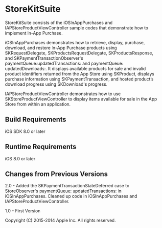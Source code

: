 # StoreKitSuite
StoreKitSuite consists of the iOSInAppPurchases and IAPStoreProductViewController sample codes that demonstrate how to implement In-App Purchase.

iOSInAppPurchases demonstrates how to retrieve, display, purchase, download, and restore In-App Purchase products using SKRequestDelegate, SKProductsRequestDelegate, SKProductsResponse, and SKPaymentTransactionObserver's paymentQueue:updatedTransactions: and paymentQueue: updatedDownloads:. It displays available products for sale and invalid product identifiers returned from the App Store using SKProduct, displays purchase information using SKPaymentTransaction, and hosted product’s download progress using SKDownload's progress.


IAPStoreProductViewController demonstrates how to use SKStoreProductViewController to display items available for sale in the App Store from within an application.



## Build Requirements
iOS SDK 8.0 or later


## Runtime Requirements
iOS 8.0 or later


## Changes from Previous Versions
2.0 - Added the SKPaymentTransactionStateDeferred case to StoreObserver's paymentQueue: updatedTransactions: in iOSInAppPurchases. Cleaned up code in iOSInAppPurchases and IAPStoreProductViewController.

1.0 - First Version


Copyright (C) 2015-2014 Apple Inc. All rights reserved.